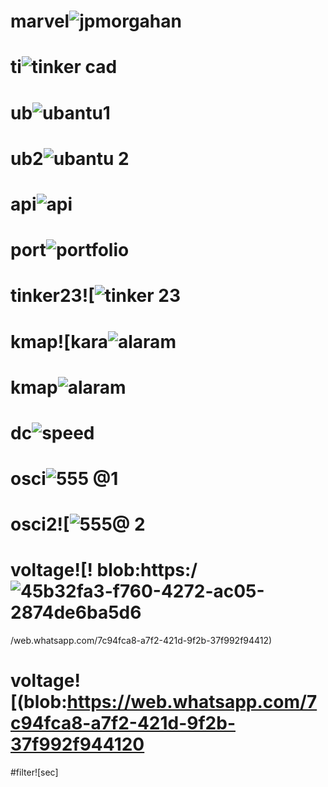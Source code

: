 # marvel![jpmorgahan](https://github.com/Navyaarunkumar/marvel/assets/153939595/b508f628-1531-411c-86ec-d9b68ddff0c1)
# ti![tinker cad](https://github.com/Navyaarunkumar/marvel/assets/153939595/d7230eb5-9de3-4bc5-b459-31f76630a499)
# ub![ubantu1](https://github.com/Navyaarunkumar/marvel/assets/153939595/61f23a40-03bc-46c6-a512-81bedc2a62a3)
# ub2![ubantu 2](https://github.com/Navyaarunkumar/marvel/assets/153939595/afe81ce9-9740-4330-9ead-2a4e24e8ebbb)
# api![api](https://github.com/Navyaarunkumar/marvel/assets/153939595/30e255f0-75e2-4f29-b197-fb59f2f1404e)
# port![portfolio](https://github.com/Navyaarunkumar/marvel/assets/153939595/c2343d4e-18df-43d3-ad10-6fac50ced6a4)
# tinker23![![tinker 23](https://github.com/Navyaarunkumar/marvel/assets/153939595/8f2dffed-527d-43f7-adbe-2370b2da3f09)
# kmap![kara![alaram](https://github.com/Navyaarunkumar/marvel/assets/153939595/4bbef197-dd06-4c17-b647-e199c73d8ebc)
# kmap![alaram](https://github.com/Navyaarunkumar/marvel/assets/153939595/4664b717-6ab5-49f4-ae06-dba598cd7a7b)
# dc![speed](https://github.com/Navyaarunkumar/marvel/assets/153939595/4336be52-f553-4707-a45f-c45513e17487)
# osci![555 @1](https://github.com/Navyaarunkumar/marvel/assets/153939595/45a360fc-f8f6-4545-86d5-a7e7aed412a2)
# osci2![![555@ 2](https://github.com/Navyaarunkumar/marvel/assets/153939595/ba3ca57d-51ab-4bb5-b619-f9543ad44969)
# voltage![! blob:https:/![45b32fa3-f760-4272-ac05-2874de6ba5d6](https://github.com/user-attachments/assets/07dbb1e5-79b4-4db9-b24b-59b66ebb12a2)
/web.whatsapp.com/7c94fca8-a7f2-421d-9f2b-37f992f94412)
# voltage![(blob:https://web.whatsapp.com/7c94fca8-a7f2-421d-9f2b-37f992f944120
#filter![sec]

